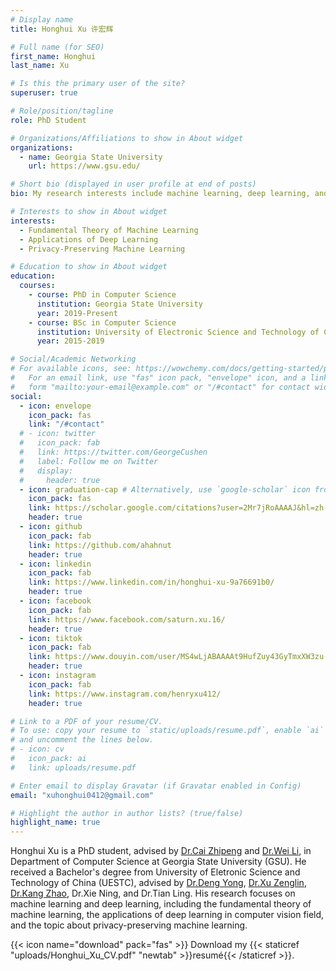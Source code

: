 ```yaml
---
# Display name
title: Honghui Xu 许宏辉

# Full name (for SEO)
first_name: Honghui
last_name: Xu

# Is this the primary user of the site?
superuser: true

# Role/position/tagline
role: PhD Student

# Organizations/Affiliations to show in About widget
organizations:
  - name: Georgia State University
    url: https://www.gsu.edu/

# Short bio (displayed in user profile at end of posts)
bio: My research interests include machine learning, deep learning, and data privacy.

# Interests to show in About widget
interests:
  - Fundamental Theory of Machine Learning
  - Applications of Deep Learning
  - Privacy-Preserving Machine Learning

# Education to show in About widget
education:
  courses:
    - course: PhD in Computer Science
      institution: Georgia State University
      year: 2019-Present
    - course: BSc in Computer Science
      institution: University of Electronic Science and Technology of China
      year: 2015-2019

# Social/Academic Networking
# For available icons, see: https://wowchemy.com/docs/getting-started/page-builder/#icons
#   For an email link, use "fas" icon pack, "envelope" icon, and a link in the
#   form "mailto:your-email@example.com" or "/#contact" for contact widget.
social:
  - icon: envelope
    icon_pack: fas
    link: "/#contact"
  # - icon: twitter
  #   icon_pack: fab
  #   link: https://twitter.com/GeorgeCushen
  #   label: Follow me on Twitter
  #   display:
  #     header: true
  - icon: graduation-cap # Alternatively, use `google-scholar` icon from `ai` icon pack
    icon_pack: fas
    link: https://scholar.google.com/citations?user=2Mr7jRoAAAAJ&hl=zh-CN
    header: true
  - icon: github
    icon_pack: fab
    link: https://github.com/ahahnut
    header: true
  - icon: linkedin
    icon_pack: fab
    link: https://www.linkedin.com/in/honghui-xu-9a76691b0/
    header: true
  - icon: facebook
    icon_pack: fab
    link: https://www.facebook.com/saturn.xu.16/
    header: true
  - icon: tiktok
    icon_pack: fab
    link: https://www.douyin.com/user/MS4wLjABAAAAt9HufZuy43GyTmxXW3zu-pVqQzNPufuB652r9e1n4Jo/
    header: true
  - icon: instagram
    icon_pack: fab
    link: https://www.instagram.com/henryxu412/
    header: true

# Link to a PDF of your resume/CV.
# To use: copy your resume to `static/uploads/resume.pdf`, enable `ai` icons in `params.yaml`,
# and uncomment the lines below.
# - icon: cv
#   icon_pack: ai
#   link: uploads/resume.pdf

# Enter email to display Gravatar (if Gravatar enabled in Config)
email: "xuhonghui0412@gmail.com"

# Highlight the author in author lists? (true/false)
highlight_name: true
---
```


Honghui Xu is a PhD student, advised by [Dr.Cai Zhipeng](https://scholar.google.com/citations?user=tq-LVzIAAAAJ&hl=zh-CN) and [Dr.Wei Li](https://scholar.google.com/citations?user=tHTIu_EAAAAJ&hl=zh-CN), in Department of Computer Science at Georgia State University (GSU).
He received a Bachelor's degree from University of Eletronic Science and Technology of China (UESTC), advised by [Dr.Deng Yong](https://scholar.google.com/citations?user=gF0H9nEAAAAJ&hl=zh-CN), [Dr.Xu Zenglin](https://scholar.google.com/citations?user=Zuhod6sAAAAJ&hl=zh-CN), [Dr.Kang Zhao](https://scholar.google.com/citations?user=T_yCaN4AAAAJ&hl=zh-CN), Dr.Xie Ning, and Dr.Tian Ling.
His research focuses on machine learning and deep learning, including the fundamental theory of machine learning, the applications of deep learning in computer vision field, and the topic about privacy-preserving machine learning.

{{< icon name="download" pack="fas" >}} Download my {{< staticref "uploads/Honghui_Xu_CV.pdf" "newtab" >}}resumé{{< /staticref >}}.
